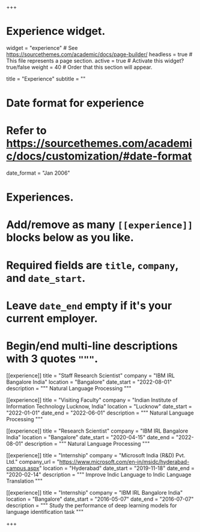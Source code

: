 +++
# Experience widget.
widget = "experience"  # See https://sourcethemes.com/academic/docs/page-builder/
headless = true  # This file represents a page section.
active = true  # Activate this widget? true/false
weight = 40  # Order that this section will appear.

title = "Experience"
subtitle = ""

# Date format for experience
#   Refer to https://sourcethemes.com/academic/docs/customization/#date-format
date_format = "Jan 2006"

# Experiences.
#   Add/remove as many `[[experience]]` blocks below as you like.
#   Required fields are `title`, `company`, and `date_start`.
#   Leave `date_end` empty if it's your current employer.
#   Begin/end multi-line descriptions with 3 quotes `"""`.

[[experience]]
  title = "Staff Research Scientist"
  company = "IBM IRL Bangalore India"
  location = "Bangalore"
  date_start = "2022-08-01"
  description = """ Natural Language Processing """

[[experience]]
  title = "Visiting Faculty"
  company = "Indian Institute of Information Technology Lucknow, India"
  location = "Lucknow"
  date_start = "2022-01-01"
  date_end = "2022-06-01"
  description = """ Natural Language Processing """

[[experience]]
  title = "Research Scientist"
  company = "IBM IRL Bangalore India"
  location = "Bangalore"
  date_start = "2020-04-15"
  date_end = "2022-08-01"
  description = """ Natural Language Processing """

[[experience]]
  title = "Internship"
  company = "Microsoft India (R&D) Pvt. Ltd."
  company_url = "https://www.microsoft.com/en-in/msidc/hyderabad-campus.aspx"
  location = "Hyderabad"
  date_start = "2019-11-18"
  date_end = "2020-02-14"
  description = """ Improve Indic Language to Indic Language Translation """

[[experience]]
 title = "Internship"
  company = "IBM IRL Bangalore India"
  location = "Bangalore"
  date_start = "2016-05-07"
  date_end = "2016-07-07"
  description = """ Study the performance of deep learning models for language identification task """

+++
